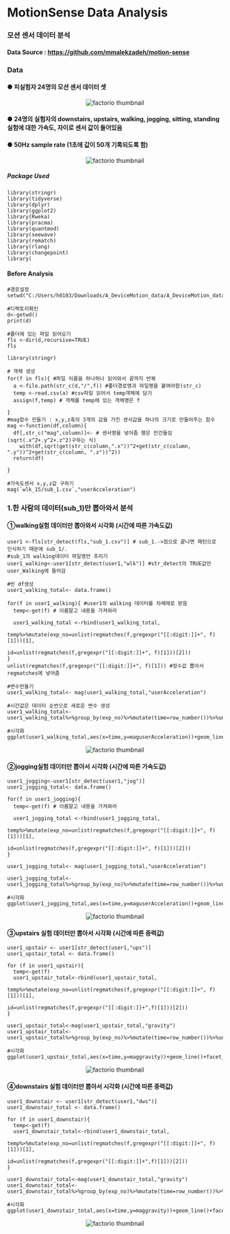 # MotionSense Data Analysis 
### 모션 센서 데이터 분석

#### Data Source : https://github.com/mmalekzadeh/motion-sense 

### Data 
#### ● 피실험자 24명의 모션 센서 데이터 셋
<p align="center">
  <img src="https://user-images.githubusercontent.com/80669371/125541835-98f356b5-d23a-4c0b-9fe4-48a3947debf6.png" alt="factorio thumbnail"/>
</p> 

#### ● 24명의 실험자의 downstairs, upstairs, walking, jogging, sitting, standing실험에 대한 가속도, 자이로 센서 값이 들어있음  
#### ● 50Hz sample rate (1초에 값이 50개 기록되도록 함)
<p align="center">
  <img src="https://user-images.githubusercontent.com/80669371/125542060-60d7de6f-dbdd-425a-8995-b07631f4e8a7.png" alt="factorio thumbnail"/>
</p> 

##### Package Used
```
library(stringr)
library(tidyverse)
library(dplyr)
library(ggplot2)
library(Rweka)
library(pracma)
library(quantmod)
library(seewave)
library(rematch)
library(rlang)
library(changepoint)
library(
```

#### Before Analysis
```
#경로설정
setwd("C:/Users/h0103/Downloads/A_DeviceMotion_data/A_DeviceMotion_data")

#디렉토리확인
d<-getwd()
print(d)

#폴더에 있는 파일 읽어오기
fls <-dir(d,recursive=TRUE)
fls

library(stringr)

# 객체 생성
for(f in fls){ #파일 이름을 하나하나 읽어와서 끝까지 반복
  a <-file.path(str_c(d,"/",f)) #폴더경로명과 파일명을 붙여야함(str_c)
  temp <-read.csv(a) #csv파일 읽어서 temp객체에 담기
  assign(f,temp) # 객체를 temp에 있는 객체명은 f
  
}
#mag함수 만들기 : x,y,z축의 3개의 값을 가진 센서값을 하나의 크기로 만들어주는 함수
mag <-function(df,column){
  df[,str_c("mag",column)]<- # 센서명을 넣어줌 행은 안건들임 (sqrt(.x^2+.y^2+.z^2)구하는 식)
    with(df,sqrt(get(str_c(column,".x"))^2+get(str_c(column, ".y"))^2+get(str_c(column, ".z"))^2))
  return(df)
  
}

#가속도센서 x,y,z값 구하기
mag(`wlk_15/sub_1.csv`,"userAcceleration")
```

### 1.한 사람의 데이터(sub_1)만 뽑아와서 분석
#### ①walking실험 데이터만 뽑아와서 시각화 (시간에 따른 가속도값)
```
user1 <-fls[str_detect(fls,"sub_1.csv")] # sub_1.->점으로 끝나면 패턴으로 인식하기 때문에 sub_1/.
#sub_1의 walking데이터 파일명만 추리기
user1_walking<-user1[str_detect(user1,"wlk")] #str_detect의 TRUE값만 user_Walking에 들어감

#빈 df생성
user1_walking_total<- data.frame()

for(f in user1_walking){ #user1의 walking 데이터를 차례때로 받음
  temp<-get(f) # 이름말고 내용을 가져와라
  
  user1_walking_total <-rbind(user1_walking_total,
                              temp%>%mutate(exp_no=unlist(regmatches(f,gregexpr("[[:digit:]]+", f)[1]))[1],
                                            id=unlist(regmatches(f,gregexpr("[[:digit:]]+", f)[1]))[2]))
}
unlist(regmatches(f,gregexpr("[[:digit:]]+", f)[1])) #정수값 뽑아서 regmatches에 넣어줌

#변수만들기
user1_walking_total<- mag(user1_walking_total,"userAcceleration")

#시간값은 데이터 순번으로 새로운 변수 생성
user1_walking_total<-user1_walking_total%>%group_by(exp_no)%>%mutate(time=row_number())%>%ungroup()

#시각화
ggplot(user1_walking_total,aes(x=time,y=maguserAcceleration))+geom_line()+facet_wrap(.~exp_no,nrow=3)
```
<p align="center">
  <img src="https://user-images.githubusercontent.com/80669371/125542694-711a19b8-b4a1-40bc-bae2-7f6533dbede3.png" alt="factorio thumbnail"/>
</p> 

#### ②jogging실험 데이터만 뽑아서 시각화 (시간에 따른 가속도값)
```
user1_jogging<-user1[str_detect(user1,"jog")]
user1_jogging_total<- data.frame()

for(f in user1_jogging){
  temp<-get(f) # 이름말고 내용을 가져와라
  
  user1_jogging_total <-rbind(user1_jogging_total,
                              temp%>%mutate(exp_no=unlist(regmatches(f,gregexpr("[[:digit:]]+", f)[1]))[1],
                                            id=unlist(regmatches(f,gregexpr("[[:digit:]]+", f)[1]))[2]))
}

user1_jogging_total<- mag(user1_jogging_total,"userAcceleration")

user1_jogging_total<-user1_jogging_total%>%group_by(exp_no)%>%mutate(time=row_number())%>%ungroup()

#시각화
ggplot(user1_jogging_total,aes(x=time,y=maguserAcceleration))+geom_line()+facet_wrap(.~exp_no,nrow=3)
```
<p align="center">
  <img src="https://user-images.githubusercontent.com/80669371/125542921-6bab6bd6-92f2-4070-a799-cff109101272.png" alt="factorio thumbnail"/>
</p> 

#### ③upstairs 실험 데이터만 뽑아서 시각화 (시간에 따른 중력값)
```
user1_upstair <- user1[str_detect(user1,"ups")]
user1_upstair_total <- data.frame()

for (f in user1_upstair){
  temp<-get(f)
  user1_upstair_total<-rbind(user1_upstair_total,
                             temp%>%mutate(exp_no=unlist(regmatches(f,gregexpr("[[:digit:]]+", f)[1]))[1],
                                           id=unlist(regmatches(f,gregexpr("[[:digit:]]+",f)[1]))[2]))
}

user1_upstair_total<-mag(user1_upstair_total,"gravity")
user1_upstair_total<-user1_upstair_total%>%group_by(exp_no)%>%mutate(time=row_number())%>%ungroup()

#시각화
ggplot(user1_upstair_total,aes(x=time,y=maggravity))+geom_line()+facet_wrap(.~exp_no,nrow=3)
```
<p align="center">
  <img src="https://user-images.githubusercontent.com/80669371/125543705-cdd41d61-131b-488a-bb11-890f09bff96d.png" alt="factorio thumbnail"/>
</p> 

#### ④downstairs 실험 데이터만 뽑아서 시각화 (시간에 따른 중력값)
```
user1_downstair <- user1[str_detect(user1,"dws")]
user1_downstair_total <- data.frame()

for (f in user1_downstair){
  temp<-get(f)
  user1_downstair_total<-rbind(user1_downstair_total,
                             temp%>%mutate(exp_no=unlist(regmatches(f,gregexpr("[[:digit:]]+", f)[1]))[1],
                                           id=unlist(regmatches(f,gregexpr("[[:digit:]]+",f)[1]))[2]))
}

user1_downstair_total<-mag(user1_downstair_total,"gravity")
user1_downstair_total<-user1_downstair_total%>%group_by(exp_no)%>%mutate(time=row_number())%>%ungroup()

#시각화
ggplot(user1_downstair_total,aes(x=time,y=maggravity))+geom_line()+facet_wrap(.~exp_no,nrow=3)
```
<p align="center">
  <img src="https://user-images.githubusercontent.com/80669371/125544073-1ac3e73e-c686-4c3f-adfa-c52991e06eca.png" alt="factorio thumbnail"/>
</p> 


